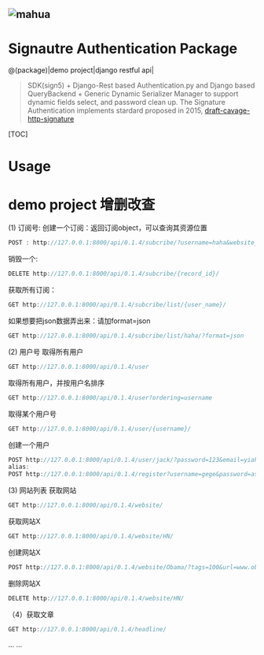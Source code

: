 ![mahua](/static/logo.jpg)
-------------------------
Signautre Authentication Package
================================
@(package)|demo project|django restful api|

> SDK(sign5) + Django-Rest based Authentication.py and Django based QueryBackend + Generic Dynamic Serializer Manager to support dynamic fields select, and password clean up.
> The Signature Authentication implements stardard proposed in 2015, [draft-cavage-http-signature](https://www.ietf.org/archive/id/draft-cavage-http-signatures-05)

[TOC]

# Usage


# demo project 增删改查
(1) 订阅号:
创建一个订阅：返回订阅object，可以查询其资源位置
```javascript
POST : http://127.0.0.1:8000/api/0.1.4/subcribe/?username=haha&website_name=HN
```
销毁一个:
```javascript
DELETE http://127.0.0.1:8000/api/0.1.4/subcribe/{record_id}/
```
获取所有订阅：
```javascript
GET http://127.0.0.1:8000/api/0.1.4/subcribe/list/{user_name}/
```
如果想要把json数据弄出来：请加format=json
```javascript
GET http://127.0.0.1:8000/api/0.1.4/subcribe/list/haha/?format=json
```
(2) 用户号
取得所有用户
```javascript
GET http://127.0.0.1:8000/api/0.1.4/user
````
取得所有用户，并按用户名排序
```javascript
GET http://127.0.0.1:8000/api/0.1.4/user?ordering=username
```
取得某个用户号
```javascript
GET http://127.0.0.1:8000/api/0.1.4/user/{username}/
```
创建一个用户
```javascript
POST http://127.0.0.1:8000/api/0.1.4/user/jack/?password=123&email=yiak.222@gmail.com
alias: 
POST http://127.0.0.1:8000/api/0.1.4/register?username=gege&password=asfdase&email=jiakechong@jiake.com
````
(3) 网站列表
获取网站
```javascript
GET http://127.0.0.1:8000/api/0.1.4/website/
```
获取网站X
```javascript
GET http://127.0.0.1:8000/api/0.1.4/website/HN/
```

创建网站X
```javascript
POST http://127.0.0.1:8000/api/0.1.4/website/Obama/?tags=100&url=www.obama.com
```
删除网站X
```javascript
DELETE http://127.0.0.1:8000/api/0.1.4/website/HN/
```
（4）获取文章
```javascript
GET http://127.0.0.1:8000/api/0.1.4/headline/
```
... ...
